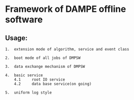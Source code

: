 
#   Framework of DAMPE offline software

##  Usage:

    1.  extension mode of algorithm, service and event class

    2.  boot mode of all jobs of DMPSW

    3.  data exchange mechanism of DMPSW

    4.  basic service
        4.1     root IO service
        4.2     data base service(on going)

    5.  uniform log style

